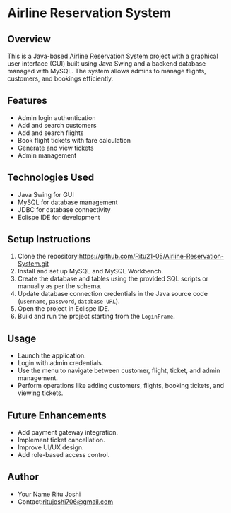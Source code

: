 # Airline Reservation System

## Overview
This is a Java-based Airline Reservation System project with a graphical user interface (GUI) built using Java Swing and a backend database managed with MySQL. The system allows admins to manage flights, customers, and bookings efficiently.

## Features
- Admin login authentication
- Add and search customers
- Add and search flights
- Book flight tickets with fare calculation
- Generate and view tickets
- Admin management

## Technologies Used
- Java Swing for GUI
- MySQL for database management
- JDBC for database connectivity
- Eclispe IDE for development

## Setup Instructions
1. Clone the repository:https://github.com/Ritu21-05/Airline-Reservation-System.git
2. Install and set up MySQL and MySQL Workbench.
3. Create the database and tables using the provided SQL scripts or manually as per the schema.
4. Update database connection credentials in the Java source code (`username`, `password`, `database URL`).
5. Open the project in Eclispe IDE.
6. Build and run the project starting from the `LoginFrame`.

## Usage
- Launch the application.
- Login with admin credentials.
- Use the menu to navigate between customer, flight, ticket, and admin management.
- Perform operations like adding customers, flights, booking tickets, and viewing tickets.

## Future Enhancements
- Add payment gateway integration.
- Implement ticket cancellation.
- Improve UI/UX design.
- Add role-based access control.

## Author
- Your Name Ritu Joshi
- Contact:ritujoshi706@gmail.com

